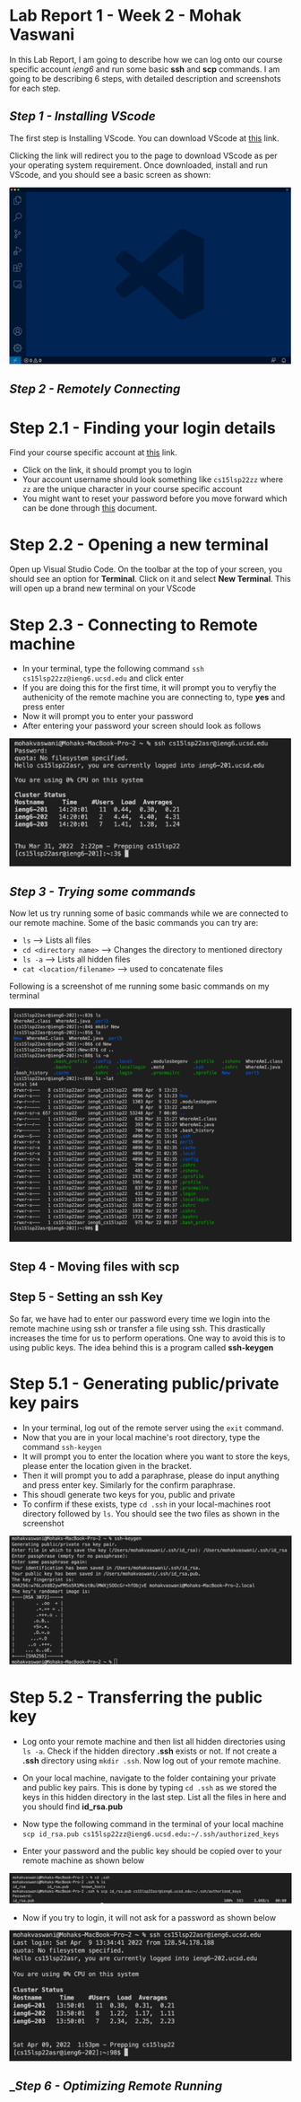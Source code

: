 # Lab Report 1 - Week 2 - Mohak Vaswani

In this Lab Report, I am going to describe how we can log onto our course specific account _ieng6_ and run some basic **ssh** and **scp** commands. I am going to be describing 6 steps, with detailed description and screenshots for each step.

## _Step 1 - Installing VScode_

The first step is Installing VScode. You can download VScode at [this](https://code.visualstudio.com/download) link. 

Clicking the link will redirect you to the page to download VScode as per your operating system requirement.
Once downloaded, install and run VScode, and you should see a basic screen as shown:

![image](./Lab-report-1-materials/VScode-intial.png)

## _Step 2 - Remotely Connecting_

# Step 2.1 - Finding your login details

Find your course specific account at [this](https://sdacs.ucsd.edu/~icc/index.php) link.

* Click on the link, it should prompt you to login
* Your account username should look something like `cs15lsp22zz` where `zz` are the unique character in your course specific account
* You might want to reset your password before you move forward which can be done through [this](./Lab-report-1-materials/How-to-Reset-your-Password.pdf) document.

# Step 2.2 - Opening a new terminal

Open up Visual Studio Code. On the toolbar at the top of your screen, you should see an option for **Terminal**. Click on it and select **New Terminal**. This will open up a brand new terminal on your VScode

# Step 2.3 - Connecting to Remote machine

* In your terminal, type the following command `ssh cs15lsp22zz@ieng6.ucsd.edu` and click enter
* If you are doing this for the first time, it will prompt you to veryfiy the authenicity of the remote machine you are connecting to, type **yes** and press enter
* Now it will prompt you to enter your password
* After entering your password your screen should look as follows

![image](./Lab-report-1-materials/ssh-login.png)

## _Step 3 - Trying some commands_

Now let us try running some of basic commands while we are connected to our remote machine. Some of the basic commands you can try are:
* `ls` --> Lists all files
* `cd <directory name>` --> Changes the directory to mentioned directory
* `ls -a` --> Lists all hidden files
* `cat <location/filename>` --> used to concatenate files

Following is a screenshot of me running some basic commands on my terminal

![image](./Lab-report-1-materials/basic-commands.png)

## __Step 4 - Moving files with scp__

## __Step 5 - Setting an ssh Key__

So far, we have had to enter our password every time we login into the remote machine using ssh or transfer a file using ssh. This drastically increases the time for us to perform operations. One way to avoid this is to using public keys. The idea behind this is a program called **ssh-keygen**

# Step 5.1 - Generating public/private key pairs

* In your terminal, log out of the remote server using the `exit` command.
* Now that you are in your local machine's root directory, type the command `ssh-keygen`
* It will prompt you to enter the location where you want to store the keys, please enter the location given in the bracket.
* Then it will prompt you to add a paraphrase, please do input anything and press enter key. Similarly for the confirm paraphrase.
* This shoudl generate two keys for you, public and private
* To confirm if these exists, type `cd .ssh` in your local-machines root directory followed by `ls`. You should see the two files as shown in the screenshot

![image](./Lab-report-1-materials/Keys-gen.png)

# Step 5.2 - Transferring the public key

* Log onto your remote machine and then list all hidden directories using `ls -a`. Check if the hidden directory **.ssh** exists or not. If not create a **.ssh** directory using `mkdir .ssh`. Now log out of your remote machine.

* On your local machine, navigate to the folder containing your private and public key pairs. This is done by typing `cd .ssh` as we stored the keys in this hidden directory in the last step. List all the files in here and you should find **id_rsa.pub**

* Now type the following command in the terminal of your local machine 
`scp id_rsa.pub cs15lsp22zz@ieng6.ucsd.edu:~/.ssh/authorized_keys`

* Enter your password and the public key should be copied over to your remote machine as shown below

![image](./Lab-report-1-materials/key-transfer.png)

* Now if you try to login, it will not ask for a password as shown below

![image](./Lab-report-1-materials/login-nopass.png)

## __Step 6 - Optimizing Remote Running_




